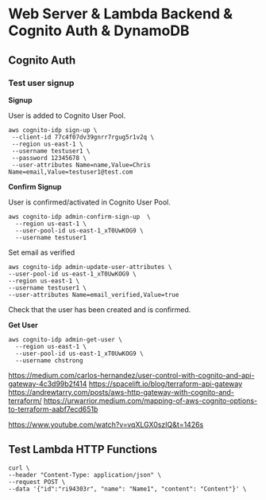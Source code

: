 # Web Server & Lambda Backend & Cognito Auth & DynamoDB

## Cognito Auth

### Test user signup

**Signup**

User is added to Cognito User Pool.

```
aws cognito-idp sign-up \
 --client-id 77c4f07dv39gnrr7rgug5r1v2q \
 --region us-east-1 \
 --username testuser1 \
 --password 12345678 \
 --user-attributes Name=name,Value=Chris Name=email,Value=testuser1@test.com
```

**Confirm Signup**

User is confirmed/activated in Cognito User Pool.

```
aws cognito-idp admin-confirm-sign-up  \
  --region us-east-1 \
  --user-pool-id us-east-1_xT0UwKOG9 \
  --username testuser1
```

Set email as verified

```
aws cognito-idp admin-update-user-attributes \
--user-pool-id us-east-1_xT0UwKOG9 \
--region us-east-1 \
--username testuser1 \
--user-attributes Name=email_verified,Value=true
```

Check that the user has been created and is confirmed.

**Get User**
```
aws cognito-idp admin-get-user \
  --region us-east-1 \
  --user-pool-id us-east-1_xT0UwKOG9 \
  --username chstrong
```

https://medium.com/carlos-hernandez/user-control-with-cognito-and-api-gateway-4c3d99b2f414
https://spacelift.io/blog/terraform-api-gateway
https://andrewtarry.com/posts/aws-http-gateway-with-cognito-and-terraform/
https://urwarrior.medium.com/mapping-of-aws-cognito-options-to-terraform-aabf7ecd651b


https://www.youtube.com/watch?v=vqXLGX0szIQ&t=1426s

## Test Lambda HTTP Functions

```
curl \
--header "Content-Type: application/json" \
--request POST \
--data '{"id":"ri94303r", "name": "Name1", "content": "Content"}' \

```